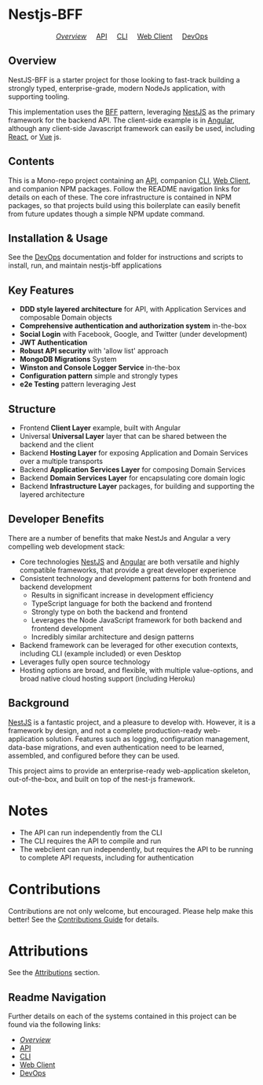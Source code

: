 # Nestjs-BFF

<p align="center">
  <i><a href="README.md">Overview</a></i>
  &nbsp;&nbsp;&nbsp;
	<a href="api/README.md">API</a>
  &nbsp;&nbsp;&nbsp;
	<a href="cli/README.md">CLI</a>
  &nbsp;&nbsp;&nbsp;
	<a href="webclient/README.md">Web Client</a>
  &nbsp;&nbsp;&nbsp;
	<a href="devops/README.md">DevOps</a>
</p>

## Overview

NestJS-BFF is a starter project for those looking to fast-track building a strongly typed, enterprise-grade, modern NodeJs application, with supporting tooling.

This implementation uses the [BFF](https://samnewman.io/patterns/architectural/bff/) pattern, leveraging [NestJS](https://nestjs.com/) as the primary framework for the backend API. The client-side example is in [Angular](https://angular.io/), although any client-side Javascript framework can easily be used, including [React](https://reactjs.org/), or [Vue](https://vuejs.org/) js.

## Contents

This is a Mono-repo project containing an [API](api/README.md), companion [CLI](cli/README.md), [Web Client](webclient/README.md), and companion NPM packages. Follow the README navigation links for details on each of these. The core infrastructure is contained in NPM packages, so that projects build using this boilerplate can easily benefit from future updates though a simple NPM update command.

## Installation & Usage

See the [DevOps](devops/README.md) documentation and folder for instructions and scripts to install, run, and maintain nestjs-bff applications

## Key Features

- **DDD style layered architecture** for API, with Application Services and composable Domain objects
- **Comprehensive authentication and authorization system** in-the-box
- **Social Login** with Facebook, Google, and Twitter (under development)
- **JWT Authentication**
- **Robust API security** with 'allow list' approach
- **MongoDB Migrations** System
- **Winston and Console Logger Service** in-the-box
- **Configuration pattern** simple and strongly types
- **e2e Testing** pattern leveraging Jest

## Structure

- Frontend **Client Layer** example, built with Angular
- Universal **Universal Layer** layer that can be shared between the backend and the client
- Backend **Hosting Layer** for exposing Application and Domain Services over a multiple transports
- Backend **Application Services Layer** for composing Domain Services
- Backend **Domain Services Layer** for encapsulating core domain logic
- Backend **Infrastructure Layer** packages, for building and supporting the layered architecture

## Developer Benefits

There are a number of benefits that make NestJs and Angular a very compelling web development stack:

- Core technologies [NestJS](https://nestjs.com/) and [Angular](https://angular.io/) are both versatile and highly compatible frameworks, that provide a great developer experience
- Consistent technology and development patterns for both frontend and backend development
  - Results in significant increase in development efficiency
  - TypeScript language for both the backend and frontend
  - Strongly type on both the backend and frontend
  - Leverages the Node JavaScript framework for both backend and frontend development
  - Incredibly similar architecture and design patterns
- Backend framework can be leveraged for other execution contexts, including CLI (example included) or even Desktop
- Leverages fully open source technology
- Hosting options are broad, and flexible, with multiple value-options, and broad native cloud hosting support (including Heroku)

## Background

[NestJS](https://nestjs.com/) is a fantastic project, and a pleasure to develop with. However, it is a framework by design, and not a complete production-ready web-application solution. Features such as logging, configuration management, data-base migrations, and even authentication need to be learned, assembled, and configured before they can be used.

This project aims to provide an enterprise-ready web-application skeleton, out-of-the-box, and built on top of the nest-js framework.

# Notes

- The API can run independently from the CLI
- The CLI requires the API to compile and run
- The webclient can run independently, but requires the API to be running to complete API requests, including for authentication

# Contributions

Contributions are not only welcome, but encouraged. Please help make this better! See the [Contributions Guide](CONTRIBUTIONS.md) for details.

# Attributions

See the [Attributions](attributions/ATTRIBUTIONS.md) section.

## Readme Navigation

Further details on each of the systems contained in this project can be found via the following links:

- _[Overview](README.md)_
- [API](api/README.md)
- [CLI](cli/README.md)
- [Web Client](webclient/README.md)
- [DevOps](devops/README.md)
